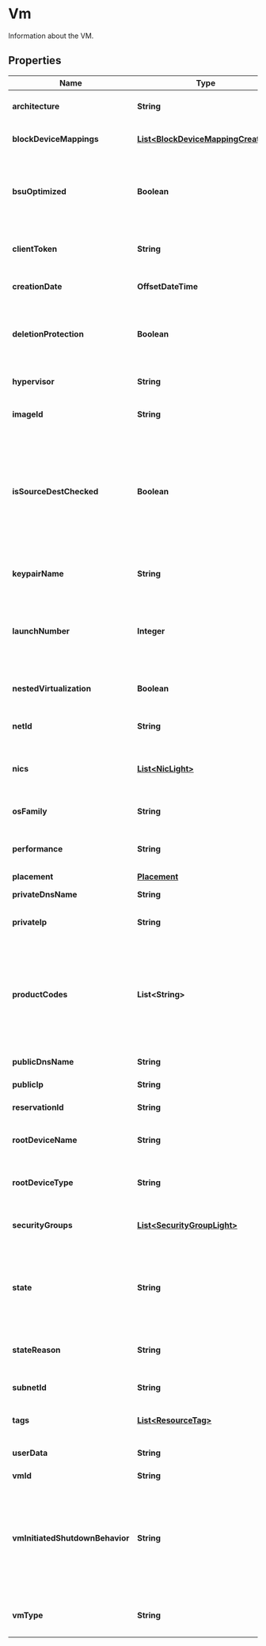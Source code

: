

# Vm

Information about the VM.

## Properties

| Name | Type | Description | Notes |
|------------ | ------------- | ------------- | -------------|
|**architecture** | **String** | The architecture of the VM (&#x60;i386&#x60; \\| &#x60;x86_64&#x60;). |  [optional] |
|**blockDeviceMappings** | [**List&lt;BlockDeviceMappingCreated&gt;**](BlockDeviceMappingCreated.md) | The block device mapping of the VM. |  [optional] |
|**bsuOptimized** | **Boolean** | This parameter is not available. It is present in our API for the sake of historical compatibility with AWS. |  [optional] |
|**clientToken** | **String** | The idempotency token provided when launching the VM. |  [optional] |
|**creationDate** | **OffsetDateTime** | The date and time at which the VM was created. |  [optional] |
|**deletionProtection** | **Boolean** | If true, you cannot delete the VM unless you change this parameter back to false. |  [optional] |
|**hypervisor** | **String** | The hypervisor type of the VMs (&#x60;ovm&#x60; \\| &#x60;xen&#x60;). |  [optional] |
|**imageId** | **String** | The ID of the OMI used to create the VM. |  [optional] |
|**isSourceDestChecked** | **Boolean** | (Net only) If true, the source/destination check is enabled. If false, it is disabled. This value must be false for a NAT VM to perform network address translation (NAT) in a Net. |  [optional] |
|**keypairName** | **String** | The name of the keypair used when launching the VM. |  [optional] |
|**launchNumber** | **Integer** | The number for the VM when launching a group of several VMs (for example, &#x60;0&#x60;, &#x60;1&#x60;, &#x60;2&#x60;, and so on). |  [optional] |
|**nestedVirtualization** | **Boolean** | If true, nested virtualization is enabled. If false, it is disabled. |  [optional] |
|**netId** | **String** | The ID of the Net in which the VM is running. |  [optional] |
|**nics** | [**List&lt;NicLight&gt;**](NicLight.md) | (Net only) The network interface cards (NICs) the VMs are attached to. |  [optional] |
|**osFamily** | **String** | Indicates the operating system (OS) of the VM. |  [optional] |
|**performance** | **String** | The performance of the VM (&#x60;medium&#x60; \\| &#x60;high&#x60; \\|  &#x60;highest&#x60;). |  [optional] |
|**placement** | [**Placement**](Placement.md) |  |  [optional] |
|**privateDnsName** | **String** | The name of the private DNS. |  [optional] |
|**privateIp** | **String** | The primary private IP of the VM. |  [optional] |
|**productCodes** | **List&lt;String&gt;** | The product code associated with the OMI used to create the VM (&#x60;0001&#x60; Linux/Unix \\| &#x60;0002&#x60; Windows \\| &#x60;0004&#x60; Linux/Oracle \\| &#x60;0005&#x60; Windows 10). |  [optional] |
|**publicDnsName** | **String** | The name of the public DNS. |  [optional] |
|**publicIp** | **String** | The public IP of the VM. |  [optional] |
|**reservationId** | **String** | The reservation ID of the VM. |  [optional] |
|**rootDeviceName** | **String** | The name of the root device for the VM (for example, &#x60;/dev/vda1&#x60;). |  [optional] |
|**rootDeviceType** | **String** | The type of root device used by the VM (always &#x60;bsu&#x60;). |  [optional] |
|**securityGroups** | [**List&lt;SecurityGroupLight&gt;**](SecurityGroupLight.md) | One or more security groups associated with the VM. |  [optional] |
|**state** | **String** | The state of the VM (&#x60;pending&#x60; \\| &#x60;running&#x60; \\| &#x60;stopping&#x60; \\| &#x60;stopped&#x60; \\| &#x60;shutting-down&#x60; \\| &#x60;terminated&#x60; \\| &#x60;quarantine&#x60;). |  [optional] |
|**stateReason** | **String** | The reason explaining the current state of the VM. |  [optional] |
|**subnetId** | **String** | The ID of the Subnet for the VM. |  [optional] |
|**tags** | [**List&lt;ResourceTag&gt;**](ResourceTag.md) | One or more tags associated with the VM. |  [optional] |
|**userData** | **String** | The Base64-encoded MIME user data. |  [optional] |
|**vmId** | **String** | The ID of the VM. |  [optional] |
|**vmInitiatedShutdownBehavior** | **String** | The VM behavior when you stop it. If set to &#x60;stop&#x60;, the VM stops. If set to &#x60;restart&#x60;, the VM stops then automatically restarts. If set to &#x60;terminate&#x60;, the VM stops and is deleted. |  [optional] |
|**vmType** | **String** | The type of VM. For more information, see [Instance Types](https://docs.outscale.com/en/userguide/Instance-Types.html). |  [optional] |



